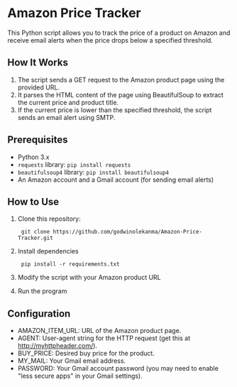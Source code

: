 # Amazon Price Tracker

This Python script allows you to track the price of a product on Amazon and receive email alerts when the price drops below a specified threshold.

## How It Works

1. The script sends a GET request to the Amazon product page using the provided URL.
2. It parses the HTML content of the page using BeautifulSoup to extract the current price and product title.
3. If the current price is lower than the specified threshold, the script sends an email alert using SMTP.

## Prerequisites

- Python 3.x
- `requests` library: `pip install requests`
- `beautifulsoup4` library: `pip install beautifulsoup4`
- An Amazon account and a Gmail account (for sending email alerts)

## How to Use

1. Clone this repository:

        git clone https://github.com/godwinolekanma/Amazon-Price-Tracker.git
2. Install dependencies

        pip install -r requirements.txt
3. Modify the script with your Amazon product URL

4. Run the program

## Configuration
- AMAZON_ITEM_URL: URL of the Amazon product page.
- AGENT: User-agent string for the HTTP request (get this at http://myhttpheader.com/).
- BUY_PRICE: Desired buy price for the product.
- MY_MAIL: Your Gmail email address.
- PASSWORD: Your Gmail account password (you may need to enable "less secure apps" in your Gmail settings).
